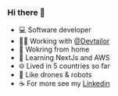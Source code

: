 ### Hi there 👋

- 💻 Software developer
- 🧑‍🏭 Working with [@Devtailor](https://github.com/Devtailor)
- 🏡 Wokring from home
- 🌱 Learning NextJs and AWS
- 🌐 Lived in 5 countries so far
- 🚁 Like drones & robots
- ☕ For more see my [Linkedin](https://www.linkedin.com/in/shrf/)

